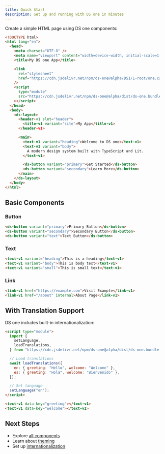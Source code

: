 ```yaml
---
title: Quick Start
description: Get up and running with DS one in minutes
---
```


Create a simple HTML page using DS one components:

```html
<!DOCTYPE html>
<html lang="en">
  <head>
    <meta charset="UTF-8" />
    <meta name="viewport" content="width=device-width, initial-scale=1.0" />
    <title>My DS one App</title>

    <link
      rel="stylesheet"
      href="https://cdn.jsdelivr.net/npm/ds-one@alpha/DS1/1-root/one.css"
    />
    <script
      type="module"
      src="https://cdn.jsdelivr.net/npm/ds-one@alpha/dist/ds-one.bundle.js"
    ></script>
  </head>
  <body>
    <ds-layout>
      <header-v1 slot="header">
        <title-v1 variant="site">My App</title-v1>
      </header-v1>

      <main>
        <text-v1 variant="heading">Welcome to DS one</text-v1>
        <text-v1 variant="body">
          A modern design system built with TypeScript and Lit.
        </text-v1>

        <ds-button variant="primary">Get Started</ds-button>
        <ds-button variant="secondary">Learn More</ds-button>
      </main>
    </ds-layout>
  </body>
</html>
```

## Basic Components

### Button

```html
<ds-button variant="primary">Primary Button</ds-button>
<ds-button variant="secondary">Secondary Button</ds-button>
<ds-button variant="text">Text Button</ds-button>
```

### Text

```html
<text-v1 variant="heading">This is a heading</text-v1>
<text-v1 variant="body">This is body text</text-v1>
<text-v1 variant="small">This is small text</text-v1>
```

### Link

```html
<link-v1 href="https://example.com">Visit Example</link-v1>
<link-v1 href="/about" internal>About Page</link-v1>
```

## With Translation Support

DS one includes built-in internationalization:

```html
<script type="module">
  import {
    setLanguage,
    loadTranslations,
  } from "https://cdn.jsdelivr.net/npm/ds-one@alpha/dist/ds-one.bundle.js";

  // Load translations
  await loadTranslations({
    en: { greeting: "Hello", welcome: "Welcome" },
    es: { greeting: "Hola", welcome: "Bienvenido" },
  });

  // Set language
  setLanguage("en");
</script>

<text-v1 data-key="greeting"></text-v1>
<text-v1 data-key="welcome"></text-v1>
```

## Next Steps

- Explore [all components](/2-core/button/)
- Learn about [theming](/advanced/theming/)
- Set up [internationalization](/advanced/i18n/)
